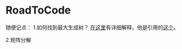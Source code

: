 # RoadToCode
随便记点：
1.如何找到最大生成树？
[在这里](https://www.it-swarm.asia/zh/algorithm/如何找到最大生成树？/971679252/)有详细解释，他是引用的[这个](https://web.archive.org/web/20141114045919/http://www.stats.ox.ac.uk/~konis/Rcourse/exercise1.pdf)。

2.矩阵分解

